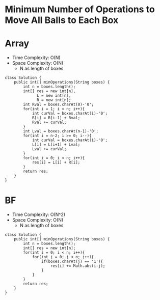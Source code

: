 # Minimum Number of Operations to Move All Balls to Each Box
# Array
* Time Complexity: O(N)
* Space Complexity: O(N)
	* N as length of boxes
```
class Solution {
    public int[] minOperations(String boxes) {
        int n = boxes.length();
        int[] res = new int[n],
              L = new int[n],
              R = new int[n];
        int Rval = boxes.charAt(0)-'0';
        for(int i = 1; i < n; i++){
            int curVal = boxes.charAt(i)-'0';
            R[i] = R[i-1] + Rval;
            Rval += curVal;
        }
        int Lval = boxes.charAt(n-1)-'0';
        for(int i = n-2; i >= 0; i--){
            int curVal = boxes.charAt(i)-'0';
            L[i] = L[i+1] + Lval;
            Lval += curVal;
        }
        for(int i = 0; i < n; i++){
            res[i] = L[i] + R[i];
        }
        return res;
    }
}
```
# BF
* Time Complexity: O(N^2)
* Space Complexity: O(N)
	* N as length of boxes
```
class Solution {
    public int[] minOperations(String boxes) {
        int n = boxes.length();
        int[] res = new int[n];
        for(int i = 0; i < n; i++){
            for(int j = 0; j < n; j++){
                if(boxes.charAt(j) == '1'){
                    res[i] += Math.abs(i-j);
                }
            }
        }
        return res;
    }
}
```